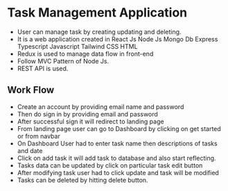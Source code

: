# Task Management Application
- User can manage task by creating updating and deleting.
- It is a web application created in React Js Node Js Mongo Db Express Typescript Javascript Tailwind CSS HTML 
- Redux is used to manage data flow in front-end 
- Follow MVC Pattern of Node Js.
- REST API is used.

## Work Flow
- Create an account by providing email name and password 
- Then do sign in by providing email and password
- After successful sign it will redirect to landing page 
- From landing page user can go to Dashboard by clicking on get started or from navbar 
- On Dashboard User had to enter task name then descriptions of tasks and date 
- Click on add task it will add task to database and also start reflecting.
- Tasks data can be updated by click on particular task edit button
- After modifying task user had to click update and task will be modified 
- Tasks can be deleted by hitting delete button.
